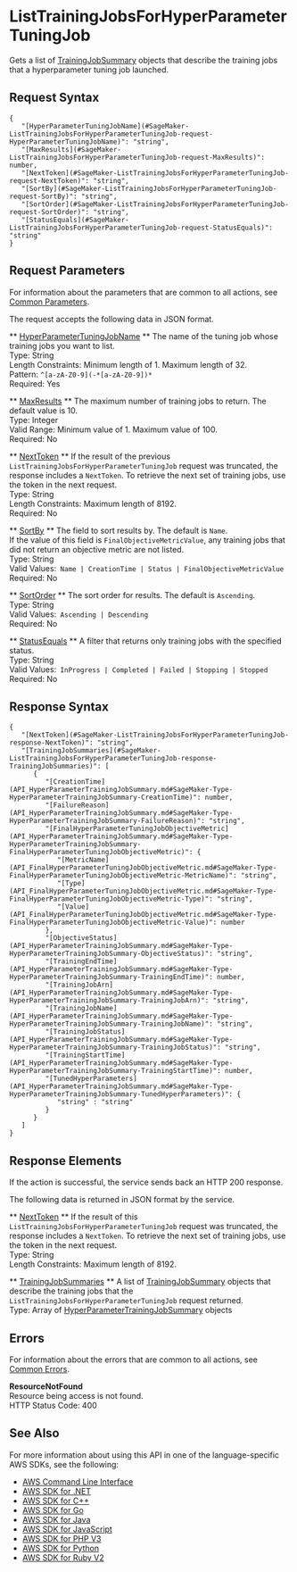 # ListTrainingJobsForHyperParameterTuningJob<a name="API_ListTrainingJobsForHyperParameterTuningJob"></a>

Gets a list of [TrainingJobSummary](API_TrainingJobSummary.md) objects that describe the training jobs that a hyperparameter tuning job launched\.

## Request Syntax<a name="API_ListTrainingJobsForHyperParameterTuningJob_RequestSyntax"></a>

```
{
   "[HyperParameterTuningJobName](#SageMaker-ListTrainingJobsForHyperParameterTuningJob-request-HyperParameterTuningJobName)": "string",
   "[MaxResults](#SageMaker-ListTrainingJobsForHyperParameterTuningJob-request-MaxResults)": number,
   "[NextToken](#SageMaker-ListTrainingJobsForHyperParameterTuningJob-request-NextToken)": "string",
   "[SortBy](#SageMaker-ListTrainingJobsForHyperParameterTuningJob-request-SortBy)": "string",
   "[SortOrder](#SageMaker-ListTrainingJobsForHyperParameterTuningJob-request-SortOrder)": "string",
   "[StatusEquals](#SageMaker-ListTrainingJobsForHyperParameterTuningJob-request-StatusEquals)": "string"
}
```

## Request Parameters<a name="API_ListTrainingJobsForHyperParameterTuningJob_RequestParameters"></a>

For information about the parameters that are common to all actions, see [Common Parameters](CommonParameters.md)\.

The request accepts the following data in JSON format\.

 ** [HyperParameterTuningJobName](#API_ListTrainingJobsForHyperParameterTuningJob_RequestSyntax) **   <a name="SageMaker-ListTrainingJobsForHyperParameterTuningJob-request-HyperParameterTuningJobName"></a>
The name of the tuning job whose training jobs you want to list\.  
Type: String  
Length Constraints: Minimum length of 1\. Maximum length of 32\.  
Pattern: `^[a-zA-Z0-9](-*[a-zA-Z0-9])*`   
Required: Yes

 ** [MaxResults](#API_ListTrainingJobsForHyperParameterTuningJob_RequestSyntax) **   <a name="SageMaker-ListTrainingJobsForHyperParameterTuningJob-request-MaxResults"></a>
The maximum number of training jobs to return\. The default value is 10\.  
Type: Integer  
Valid Range: Minimum value of 1\. Maximum value of 100\.  
Required: No

 ** [NextToken](#API_ListTrainingJobsForHyperParameterTuningJob_RequestSyntax) **   <a name="SageMaker-ListTrainingJobsForHyperParameterTuningJob-request-NextToken"></a>
If the result of the previous `ListTrainingJobsForHyperParameterTuningJob` request was truncated, the response includes a `NextToken`\. To retrieve the next set of training jobs, use the token in the next request\.  
Type: String  
Length Constraints: Maximum length of 8192\.  
Required: No

 ** [SortBy](#API_ListTrainingJobsForHyperParameterTuningJob_RequestSyntax) **   <a name="SageMaker-ListTrainingJobsForHyperParameterTuningJob-request-SortBy"></a>
The field to sort results by\. The default is `Name`\.  
If the value of this field is `FinalObjectiveMetricValue`, any training jobs that did not return an objective metric are not listed\.  
Type: String  
Valid Values:` Name | CreationTime | Status | FinalObjectiveMetricValue`   
Required: No

 ** [SortOrder](#API_ListTrainingJobsForHyperParameterTuningJob_RequestSyntax) **   <a name="SageMaker-ListTrainingJobsForHyperParameterTuningJob-request-SortOrder"></a>
The sort order for results\. The default is `Ascending`\.  
Type: String  
Valid Values:` Ascending | Descending`   
Required: No

 ** [StatusEquals](#API_ListTrainingJobsForHyperParameterTuningJob_RequestSyntax) **   <a name="SageMaker-ListTrainingJobsForHyperParameterTuningJob-request-StatusEquals"></a>
A filter that returns only training jobs with the specified status\.  
Type: String  
Valid Values:` InProgress | Completed | Failed | Stopping | Stopped`   
Required: No

## Response Syntax<a name="API_ListTrainingJobsForHyperParameterTuningJob_ResponseSyntax"></a>

```
{
   "[NextToken](#SageMaker-ListTrainingJobsForHyperParameterTuningJob-response-NextToken)": "string",
   "[TrainingJobSummaries](#SageMaker-ListTrainingJobsForHyperParameterTuningJob-response-TrainingJobSummaries)": [ 
      { 
         "[CreationTime](API_HyperParameterTrainingJobSummary.md#SageMaker-Type-HyperParameterTrainingJobSummary-CreationTime)": number,
         "[FailureReason](API_HyperParameterTrainingJobSummary.md#SageMaker-Type-HyperParameterTrainingJobSummary-FailureReason)": "string",
         "[FinalHyperParameterTuningJobObjectiveMetric](API_HyperParameterTrainingJobSummary.md#SageMaker-Type-HyperParameterTrainingJobSummary-FinalHyperParameterTuningJobObjectiveMetric)": { 
            "[MetricName](API_FinalHyperParameterTuningJobObjectiveMetric.md#SageMaker-Type-FinalHyperParameterTuningJobObjectiveMetric-MetricName)": "string",
            "[Type](API_FinalHyperParameterTuningJobObjectiveMetric.md#SageMaker-Type-FinalHyperParameterTuningJobObjectiveMetric-Type)": "string",
            "[Value](API_FinalHyperParameterTuningJobObjectiveMetric.md#SageMaker-Type-FinalHyperParameterTuningJobObjectiveMetric-Value)": number
         },
         "[ObjectiveStatus](API_HyperParameterTrainingJobSummary.md#SageMaker-Type-HyperParameterTrainingJobSummary-ObjectiveStatus)": "string",
         "[TrainingEndTime](API_HyperParameterTrainingJobSummary.md#SageMaker-Type-HyperParameterTrainingJobSummary-TrainingEndTime)": number,
         "[TrainingJobArn](API_HyperParameterTrainingJobSummary.md#SageMaker-Type-HyperParameterTrainingJobSummary-TrainingJobArn)": "string",
         "[TrainingJobName](API_HyperParameterTrainingJobSummary.md#SageMaker-Type-HyperParameterTrainingJobSummary-TrainingJobName)": "string",
         "[TrainingJobStatus](API_HyperParameterTrainingJobSummary.md#SageMaker-Type-HyperParameterTrainingJobSummary-TrainingJobStatus)": "string",
         "[TrainingStartTime](API_HyperParameterTrainingJobSummary.md#SageMaker-Type-HyperParameterTrainingJobSummary-TrainingStartTime)": number,
         "[TunedHyperParameters](API_HyperParameterTrainingJobSummary.md#SageMaker-Type-HyperParameterTrainingJobSummary-TunedHyperParameters)": { 
            "string" : "string" 
         }
      }
   ]
}
```

## Response Elements<a name="API_ListTrainingJobsForHyperParameterTuningJob_ResponseElements"></a>

If the action is successful, the service sends back an HTTP 200 response\.

The following data is returned in JSON format by the service\.

 ** [NextToken](#API_ListTrainingJobsForHyperParameterTuningJob_ResponseSyntax) **   <a name="SageMaker-ListTrainingJobsForHyperParameterTuningJob-response-NextToken"></a>
If the result of this `ListTrainingJobsForHyperParameterTuningJob` request was truncated, the response includes a `NextToken`\. To retrieve the next set of training jobs, use the token in the next request\.  
Type: String  
Length Constraints: Maximum length of 8192\.

 ** [TrainingJobSummaries](#API_ListTrainingJobsForHyperParameterTuningJob_ResponseSyntax) **   <a name="SageMaker-ListTrainingJobsForHyperParameterTuningJob-response-TrainingJobSummaries"></a>
A list of [TrainingJobSummary](API_TrainingJobSummary.md) objects that describe the training jobs that the `ListTrainingJobsForHyperParameterTuningJob` request returned\.  
Type: Array of [HyperParameterTrainingJobSummary](API_HyperParameterTrainingJobSummary.md) objects

## Errors<a name="API_ListTrainingJobsForHyperParameterTuningJob_Errors"></a>

For information about the errors that are common to all actions, see [Common Errors](CommonErrors.md)\.

 **ResourceNotFound**   
Resource being access is not found\.  
HTTP Status Code: 400

## See Also<a name="API_ListTrainingJobsForHyperParameterTuningJob_SeeAlso"></a>

For more information about using this API in one of the language\-specific AWS SDKs, see the following:
+  [AWS Command Line Interface](https://docs.aws.amazon.com/goto/aws-cli/sagemaker-2017-07-24/ListTrainingJobsForHyperParameterTuningJob) 
+  [AWS SDK for \.NET](https://docs.aws.amazon.com/goto/DotNetSDKV3/sagemaker-2017-07-24/ListTrainingJobsForHyperParameterTuningJob) 
+  [AWS SDK for C\+\+](https://docs.aws.amazon.com/goto/SdkForCpp/sagemaker-2017-07-24/ListTrainingJobsForHyperParameterTuningJob) 
+  [AWS SDK for Go](https://docs.aws.amazon.com/goto/SdkForGoV1/sagemaker-2017-07-24/ListTrainingJobsForHyperParameterTuningJob) 
+  [AWS SDK for Java](https://docs.aws.amazon.com/goto/SdkForJava/sagemaker-2017-07-24/ListTrainingJobsForHyperParameterTuningJob) 
+  [AWS SDK for JavaScript](https://docs.aws.amazon.com/goto/AWSJavaScriptSDK/sagemaker-2017-07-24/ListTrainingJobsForHyperParameterTuningJob) 
+  [AWS SDK for PHP V3](https://docs.aws.amazon.com/goto/SdkForPHPV3/sagemaker-2017-07-24/ListTrainingJobsForHyperParameterTuningJob) 
+  [AWS SDK for Python](https://docs.aws.amazon.com/goto/boto3/sagemaker-2017-07-24/ListTrainingJobsForHyperParameterTuningJob) 
+  [AWS SDK for Ruby V2](https://docs.aws.amazon.com/goto/SdkForRubyV2/sagemaker-2017-07-24/ListTrainingJobsForHyperParameterTuningJob) 